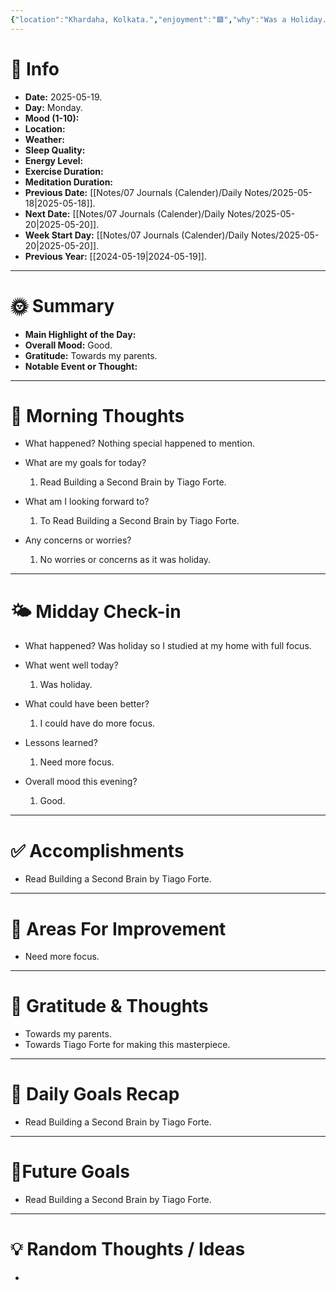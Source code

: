 ```yaml
---
{"location":"Khardaha, Kolkata.","enjoyment":"🟩","why":"Was a Holiday.","date":"2025-05-18","dg-publish":true,"dg-home":null,"tags":["dailyreviews"],"aliases":null,"meditation":"0","exercise":"0","sleep_quality":"9 Hours","mood":"8","energy_level":"8","weather":"Sunny Day","permalink":"/notes/07-journals-calender/daily-notes/2025-06-18/","dgPassFrontmatter":true,"updated":"2025-10-13T09:44:06.299+05:30"}
---
```



# 📅 Info

- **Date:** 2025-05-19.
- **Day:** Monday.
- **Mood (1-10):** 
- **Location:** 
- **Weather:** 
- **Sleep Quality:** 
- **Energy Level:** 
- **Exercise Duration:** 
- **Meditation Duration:** 
- **Previous Date:** [[Notes/07 Journals (Calender)/Daily Notes/2025-05-18\|2025-05-18]].
- **Next Date:** [[Notes/07 Journals (Calender)/Daily Notes/2025-05-20\|2025-05-20]].
- **Week Start Day:** [[Notes/07 Journals (Calender)/Daily Notes/2025-05-20\|2025-05-20]].
- **Previous Year:** [[2024-05-19\|2024-05-19]].

---

# 🌞 Summary

- **Main Highlight of the Day:** 
- **Overall Mood:** Good.
- **Gratitude:** Towards my  parents.
- **Notable Event or Thought:** 

---

# 🧠 Morning Thoughts

- What happened? 
	Nothing special happened to mention.

- What are my goals for today?
	1) Read Building a Second Brain by Tiago Forte.

- What am I looking forward to?
	1) To Read Building a Second Brain by Tiago Forte.

- Any concerns or worries?
	1) No worries or concerns as it was holiday.

---

# 🌤️ Midday Check-in

- What happened? 
	Was holiday so I studied at my home with full focus.

- What went well today?
	1) Was holiday.

- What could have been better?
	1) I could have do more focus.

- Lessons learned?
	1) Need more focus.

- Overall mood this evening?
	1) Good.

---

# ✅ Accomplishments

 - Read Building a Second Brain by Tiago Forte.

---

# 🔄 Areas For Improvement

 - Need more focus.

---

# 🙏 Gratitude & Thoughts

 - Towards my parents.
 - Towards Tiago Forte for making this masterpiece.

---

# 🎯 Daily Goals Recap

 - Read Building a Second Brain by Tiago Forte.

---

# 🌌Future Goals

- Read Building a Second Brain by Tiago Forte.

---

# 💡 Random Thoughts / Ideas

- 